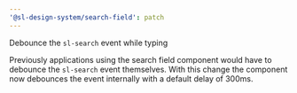 ```yaml
---
'@sl-design-system/search-field': patch
---
```


Debounce the `sl-search` event while typing

Previously applications using the search field component would have to debounce the `sl-search` event themselves. With this change the component now debounces the event internally with a default delay of 300ms.
